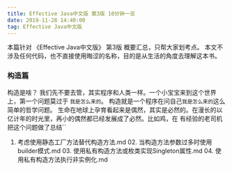 ```yaml
---
title: Effective Java中文版 第3版 10分钟一览
date: 2019-11-28 14:40:00
tag: Effective Java中文版
---
```


   本篇针对 《Effective Java中文版》 第3版 概要汇总，只帮大家划考点。
   本文不涉及任何代码，也不直接使用晦涩的名称，目的是从生活的角度去理解这本书。
   
   
### 构造篇

   构造是啥？ 我们先不要去管，其实程序和人类一样。一个小宝宝来到这个世界上，第一个问题莫过于 `我是怎么来的`。
构造就是一个程序在问自己`我是怎么来的`这么简单的哲学问题。
   生命在地球上孕育看起来是偶然，其实是必然的。在漫长的以亿计年的时光里，再小的偶然都已经发展成了必然。比如鸡，在
   有经验的老司机把这个问题做了总结``
   
   01. 考虑使用静态工厂方法替代构造方法.md
                   02. 当构造方法参数过多时使用builder模式.md
                   03. 使用私有构造方法或枚类实现Singleton属性.md
                   04. 使用私有构造方法执行非实例化.md

